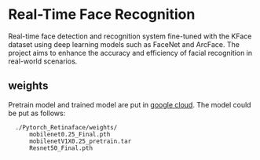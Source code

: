 # Real-Time Face Recognition
Real-time face detection and recognition system fine-tuned with the KFace dataset using deep learning models such as FaceNet and ArcFace. The project aims to enhance the accuracy and efficiency of facial recognition in real-world scenarios.

## weights
Pretrain model  and trained model are put in [google cloud](https://drive.google.com/open?id=1oZRSG0ZegbVkVwUd8wUIQx8W7yfZ_ki1). The model could be put as follows:

```Shell
  ./Pytorch_Retinaface/weights/
      mobilenet0.25_Final.pth
      mobilenetV1X0.25_pretrain.tar
      Resnet50_Final.pth
```